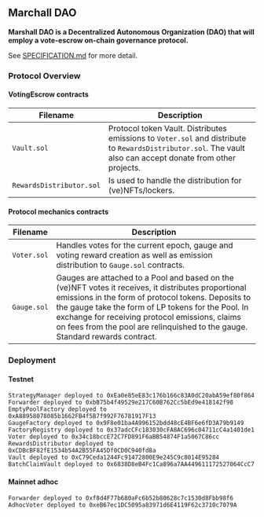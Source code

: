 ## Marchall DAO

**Marshall DAO is a Decentralized Autonomous Organization (DAO) that will employ a vote-escrow on-chain governance protocol.**

See [SPECIFICATION.md](./SPECIFICATION.md) for more detail.

### Protocol Overview

#### VotingEscrow contracts

| Filename | Description |
| --- | --- |
| `Vault.sol` | Protocol token Vault. Distributes emissions to `Voter.sol` and distribute to `RewardsDistributor.sol`. The vault also can accept donate from other projects. |
| `RewardsDistributor.sol` | Is used to handle the distribution for (ve)NFTs/lockers. |

#### Protocol mechanics contracts

| Filename | Description |
| --- | --- |
| `Voter.sol` | Handles votes for the current epoch, gauge and voting reward creation as well as emission distribution to `Gauge.sol` contracts. |
| `Gauge.sol` | Gauges are attached to a Pool and based on the (ve)NFT votes it receives, it distributes proportional emissions in the form of protocol tokens. Deposits to the gauge take the form of LP tokens for the Pool. In exchange for receiving protocol emissions, claims on fees from the pool are relinquished to the gauge. Standard rewards contract. |


### Deployment

#### Testnet

```
StrategyManager deployed to 0xEa0e85eE83c176b166c83A0dC20abA59ef80f864
Forwarder deployed to 0xbB75b4f49529e217C60B762Cc5bEd9e418142f98
EmptyPoolFactory deployed to 0xA88958078085b1662FB4f5B7f992F76781917F13
GaugeFactory deployed to 0x9F8e01ba4A996152bdd48cE4BF6e6fD3A79b9149
FactoryRegistry deployed to 0x37adcCFc183030cFA8AC696c04711cC4a1401de1
Voter deployed to 0x34c18bccE72C7FD891F6aBB54874F1a5067C86cc
RewardsDistributor deployed to 0xCDBcBF82fE1534b54A2B55FA45Df0CD0C940fd8a
Vault deployed to 0xC79Ceda1244Fc91472800E9e245C9c8014E95284
BatchClaimVault deployed to 0x6838D8eB4Fc1Ca896a7AA449611172527064CcC7
```

#### Mainnet adhoc

```
Forwarder deployed to 0xf8d4F77b680aFc6b52b80628c7c1530d8Fbb98f6
AdhocVoter deployed to 0xeB67ec1DC5095a83971d6E4119F62c3710c7079A
```
